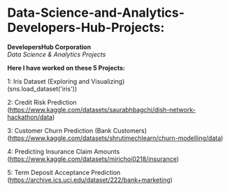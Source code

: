 # Data-Science-and-Analytics-Developers-Hub-Projects:

**DevelopersHub Corporation**   
*Data Science & Analytics Projects*

**Here I have worked on these 5 Projects:**

1: Iris Dataset (Exploring and Visualizing)   
   (sns.load_dataset('iris'))

2: Credit Risk Prediction   
   (https://www.kaggle.com/datasets/saurabhbagchi/dish-network-hackathon/data)

3: Customer Churn Prediction (Bank Customers)   
   (https://www.kaggle.com/datasets/shrutimechlearn/churn-modelling/data)

4: Predicting Insurance Claim Amounts   
   (https://www.kaggle.com/datasets/mirichoi0218/insurance)

5: Term Deposit Acceptance Prediction   
  (https://archive.ics.uci.edu/dataset/222/bank+marketing)
